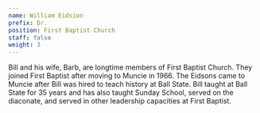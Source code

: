 ```yaml
---
name: William Eidsion
prefix: Dr.
position: First Baptist Church
staff: false
weight: 3
---
```


Bill and his wife, Barb, are longtime members of First Baptist Church. They joined First Baptist after moving to Muncie in 1966. The Eidsons came to Muncie after Bill was hired to teach history at Ball State. Bill taught at Ball State for 35 years and has also taught Sunday School, served on the diaconate, and served in other leadership capacities at First Baptist.
